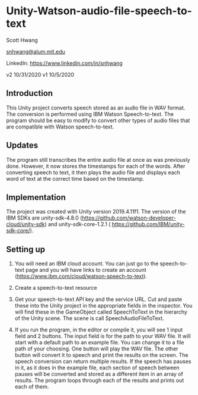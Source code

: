 # Unity-Watson-audio-file-speech-to-text



Scott Hwang

snhwang@alum.mit.edu

LinkedIn: https://www.linkedin.com/in/snhwang

v2 10/31/2020
v1 10/5/2020



## Introduction

This Unity project converts speech stored as an audio file in WAV format. The conversion is performed using IBM Watson Speech-to-text. The program should be easy to modify to convert other types of audio files that are compatible with Watson speech-to-text.

## Updates
The program still transcribes the entire audio file at once as was previously done. However, it now stores the timestamps for each of the words. After converting speech to text, it then plays the audio file and displays each word of text at the correct time based on the timestamp.



## Implementation

The project was created with Unity version 2019.4.11f1. The version of the IBM SDKs are unity-sdk-4.8.0 (https://github.com/watson-developer-cloud/unity-sdk) and unity-sdk-core-1.2.1 ( https://github.com/IBM/unity-sdk-core/).



## Setting up

1) You will need an IBM cloud account. You can just go to the speech-to-text page and you will have links to create an account (https://www.ibm.com/cloud/watson-speech-to-text).



2) Create a speech-to-text resource



3) Get your speech-to-text API key and the service URL. Cut and paste these into the Unity project in the appropriate fields in the inspector. You will find these in the GameObject called SpeechToText in the hierarchy of the Unity scene. The scene is call SpeechAudioFileToText.



4) If you run the program, in the editor or compile it, you will see 1 input field and 2 buttons. The input field is for the path to your WAV file. It will start with a default path to an example file. You can change it to a file path of your choosing. One button will play the WAV file. The other button will convert it to speech and print the results on the screen. The speech conversion can return multiple results. If the speech has pauses in it, as it does in the example file, each section of speech between pauses will be converted and stored as a different item in an array of results. The program loops through each of the results and prints out each of them.

